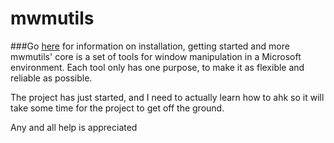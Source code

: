 # mwmutils  
###Go [here](https://github.com/huffstler/mwmutils/wiki) for information on installation, getting started and more
mwmutils' core is a set of tools for window manipulation in a Microsoft environment. Each tool only has one purpose, to make it as flexible and reliable as possible.

The project has just started, and I need to actually learn how to ahk so it will take some time for the project to get off the ground.

Any and all help is appreciated